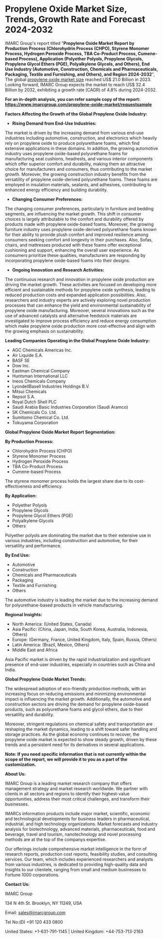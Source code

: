 ﻿# **Propylene Oxide Market Size, Trends, Growth Rate and Forecast 2024-2032**
IMARC Group's report titled "**Propylene Oxide Market Report by Production Process (Chlorohydrin Process (CHPO), Styrene Monomer Process, Hydrogen Peroxide Process, TBA Co-Product Process, Cumene-based Process), Application (Polyether Polyols, Propylene Glycols, Propylene Glycol Ethers (PGE), Polyalkylene Glycols, and Others), End Use Industry (Automotive, Construction, Chemicals and Pharmaceuticals, Packaging, Textile and Furnishing, and Others), and Region 2024-2032**", The global [propylene oxide market size](https://www.imarcgroup.com/propylene-oxide-market) reached US$ 21.0 Billion in 2023. Looking forward, IMARC Group expects the market to reach US$ 32.4 Billion by 2032, exhibiting a growth rate (CAGR) of 4.8% during 2024-2032.

**For an in-depth analysis, you can refer sample copy of the report: <https://www.imarcgroup.com/propylene-oxide-market/requestsample>**

**Factors Affecting the Growth of the Global Propylene Oxide Industry:**

- **Rising Demand from End-Use Industries:**

The market is driven by the increasing demand from various end-use industries including automotive, construction, and electronics which heavily rely on propylene oxide to produce polyurethane foams, which find extensive applications in these domains. In addition, the growing automotive industry uses propylene oxide-based polyurethane foams for manufacturing seat cushions, headrests, and various interior components which offer superior comfort and durability, making them an attractive choice for manufacturers and consumers, thus contributing to the market growth. Moreover, the growing construction industry benefits from the versatility of propylene oxide-derived polyurethane foams. These foams are employed in insulation materials, sealants, and adhesives, contributing to enhanced energy efficiency and building durability.

- **Changing Consumer Preferences:**

The changing consumer preferences, particularly in furniture and bedding segments, are influencing the market growth. This shift in consumer choices is largely attributable to the comfort and durability offered by products made with propylene oxide-based foams. Moreover, the growing furniture industry uses propylene oxide-derived polyurethane foams known for their ability to provide plush comfort and improved resilience among consumers seeking comfort and longevity in their purchases. Also, Sofas, chairs, and mattresses produced with these foams offer exceptional cushioning and support, enhancing the overall user experience. As consumers prioritize these qualities, manufacturers are responding by incorporating propylene oxide-based foams into their designs.

- **Ongoing Innovation and Research Activities:**

The continuous research and innovation in propylene oxide production are driving the market growth. These activities are focused on developing more efficient and sustainable methods for propylene oxide synthesis, leading to reduced production costs and expanded application possibilities. Also, researchers and industry experts are actively exploring novel production processes that can enhance the yield and environmental sustainability of propylene oxide manufacturing. Moreover, several innovations such as the use of advanced catalysts and alternative feedstock materials are investigated to improve process efficiency and reduce energy consumption which make propylene oxide production more cost-effective and align with the growing emphasis on sustainability.

**Leading Companies Operating in the Global Propylene Oxide Industry:**

- AGC Chemicals Americas Inc.
- Air Liquide S.A.
- BASF SE
- Dow Inc.
- Eastman Chemical Company
- Huntsman International LLC
- Ineos Chemicals Company
- LyondellBasell Industries Holdings B.V.
- Mitsui Chemicals
- Repsol S.A.
- Royal Dutch Shell PLC
- Saudi Arabia Basic Industries Corporation (Saudi Aramco)
- SK Chemicals Co. Ltd.
- Sumitomo Chemical Co. Ltd.
- Tokuyama Corporation

**Global Propylene Oxide Market Report Segmentation:**

**By Production Process:**

- Chlorohydrin Process (CHPO)
- Styrene Monomer Process
- Hydrogen Peroxide Process
- TBA Co-Product Process
- Cumene-based Process

The styrene monomer process holds the largest share due to its cost-effectiveness and efficiency.

**By Application:**

- Polyether Polyols
- Propylene Glycols
- Propylene Glycol Ethers (PGE)
- Polyalkylene Glycols
- Others

Polyether polyols are dominating the market due to their extensive use in various industries, including construction and automotive, for their versatility and performance.

**By End Use:**

- Automotive
- Construction
- Chemicals and Pharmaceuticals
- Packaging
- Textile and Furnishing
- Others

The automotive industry is leading the market due to the increasing demand for polyurethane-based products in vehicle manufacturing.

**Regional Insights:**

- North America: (United States, Canada)
- Asia Pacific: (China, Japan, India, South Korea, Australia, Indonesia, Others)
- Europe: (Germany, France, United Kingdom, Italy, Spain, Russia, Others)
- Latin America: (Brazil, Mexico, Others)
- Middle East and Africa

Asia Pacific market is driven by the rapid industrialization and significant presence of end-user industries, especially in countries such as China and India.

**Global Propylene Oxide Market Trends:**

The widespread adoption of eco-friendly production methods, with an increasing focus on reducing emissions and minimizing environmental impact is influencing the market growth. Additionally, the automotive and construction sectors are driving the demand for propylene oxide-based products, such as polyurethane foams and glycol ethers, due to their versatility and durability.

Moreover, stringent regulations on chemical safety and transportation are reshaping the market dynamics, leading to a shift toward safer handling and storage practices. As the global economy continues to recover, the propylene oxide market is expected to show steady growth, driven by these trends and a persistent need for its derivatives in several applications.

**Note: If you need specific information that is not currently within the scope of the report, we will provide it to you as a part of the customization.**

**About Us:**

IMARC Group is a leading market research company that offers management strategy and market research worldwide. We partner with clients in all sectors and regions to identify their highest-value opportunities, address their most critical challenges, and transform their businesses.

IMARCs information products include major market, scientific, economic and technological developments for business leaders in pharmaceutical, industrial, and high technology organizations. Market forecasts and industry analysis for biotechnology, advanced materials, pharmaceuticals, food and beverage, travel and tourism, nanotechnology and novel processing methods are at the top of the companys expertise.

Our offerings include comprehensive market intelligence in the form of research reports, production cost reports, feasibility studies, and consulting services. Our team, which includes experienced researchers and analysts from various industries, is dedicated to providing high-quality data and insights to our clientele, ranging from small and medium businesses to Fortune 1000 corporations.

**Contact Us:**

IMARC Group

134 N 4th St. Brooklyn, NY 11249, USA

Email: sales@imarcgroup.com

Tel No:(D) +91 120 433 0800

United States: +1-631-791-1145 | United Kingdom: +44-753-713-2163
